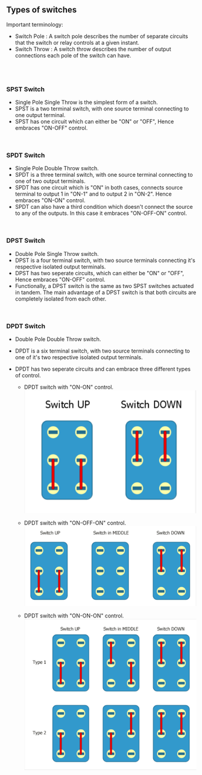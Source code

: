 ## Types of switches

Important terminology:

- Switch Pole : A switch pole describes the number of separate circuits that the switch or relay controls at a given instant.
- Switch Throw : A switch throw describes the number of output connections each pole of the switch can have.

<br>
<br>

### SPST Switch

- Single Pole Single Throw is the simplest form of a switch.
- SPST is a two terminal switch, with one source terminal connecting to one output terminal.
- SPST has one circuit which can either be "ON" or "OFF", Hence embraces "ON-OFF" control.

<br>

### SPDT Switch

- Single Pole Double Throw switch.
- SPDT is a three terminal switch, with one source terminal connecting to one of two output terminals.
- SPDT has one circuit which is "ON" in both cases, connects source terminal to output 1 in "ON-1" and to output 2 in "ON-2". Hence embraces "ON-ON" control.
- SPDT can also have a third condition which doesn't connect the source to any of the outputs. In this case it embraces "ON-OFF-ON" control.

<br>

### DPST Switch

- Double Pole Single Throw switch.
- DPST is a four terminal switch, with two source terminals connecting it's respective isolated output terminals.
- DPST has two seperate circuits, which can either be "ON" or "OFF", Hence embraces "ON-OFF" control.
- Functionally, a DPST switch is the same as two SPST switches actuated in tandem. The main advantage of a DPST switch is that both circuits are completely isolated from each other.

<br>

### DPDT Switch

- Double Pole Double Throw switch.
- DPDT is a six terminal switch, with two source terminals connecting to one of it's two respective isolated output terminals.
- DPDT has two seperate circuits and can embrace three different types of control.

  - DPDT switch with "ON-ON" control.  
    ![image](./_assets/images/dpdt-on-on.png)

  - DPDT switch with "ON-OFF-ON" control.  
    ![image](./_assets/images/dpdt-on-off-on.png)

  - DPDT switch with "ON-ON-ON" control.  
    ![image](./_assets/images/dpdt-on-on-on.png)

<br>
